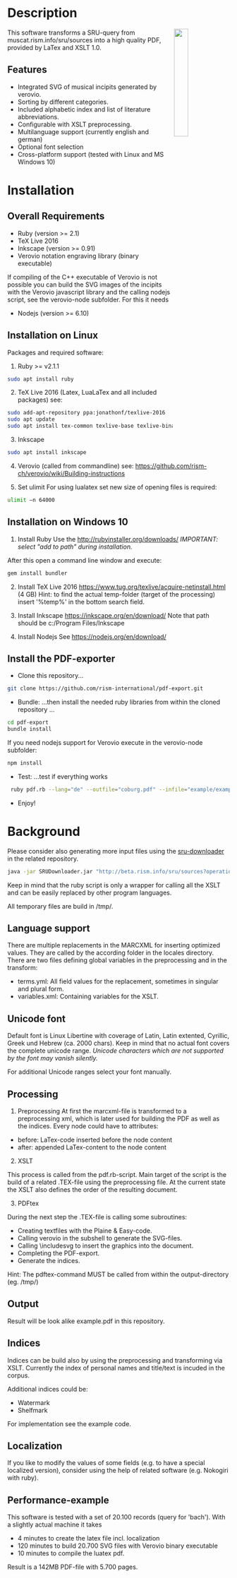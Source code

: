 Description
===========
<img align="right" width="25%" height="25%" style="border:3 solid black" src="example/example.png">

This software transforms a SRU-query from muscat.rism.info/sru/sources into a high quality PDF, provided by LaTex and XSLT 1.0.

Features
--------
* Integrated SVG of musical incipits generated by verovio.
* Sorting by different categories.
* Included alphabetic index and list of literature abbreviations.
* Configurable with XSLT preprocessing.
* Multilanguage support (currently english and german)
* Optional font selection
* Cross-platform support (tested with Linux and MS Windows 10)

Installation
============

Overall Requirements
--------------------
* Ruby (version >= 2.1) 
* TeX Live 2016
* Inkscape (version >= 0.91)
* Verovio notation engraving library (binary executable)

If compiling of the C++ executable of Verovio is not possible you can build the SVG images of the incipits with the Verovio javascript library and the calling nodejs script, see the verovio-node subfolder. For this it needs
* Nodejs (version >= 6.10)

Installation on Linux
-----------------------
Packages and required software:

1. Ruby >= v2.1.1 
```bash
sudo apt install ruby
```
2. TeX Live 2016 (Latex, LuaLaTex and all included packages)
see: 
```bash
sudo add-apt-repository ppa:jonathonf/texlive-2016
sudo apt update
sudo apt install tex-common texlive-base texlive-binaries texlive-extra-utils texlive-font-utils texlive-fonts-recommended texlive-generic-recommended texlive-latex-base texlive-latex-extra texlive-latex-recommended texlive-pictures texlive-pstricks texlive-lang-german sed texlive-fonts-extra texlive-lang-greek texlive-xetex texlive-luatex
```
3. Inkscape
```bash
sudo apt install inkscape 
```
4. Verovio (called from commandline)
see: https://github.com/rism-ch/verovio/wiki/Building-instructions

5. Set ulimit
For using lualatex set new size of opening files is required:
```bash
ulimit –n 64000
```
Installation on Windows 10
--------------------------
1. Install Ruby
 Use the http://rubyinstaller.org/downloads/ 
 *IMPORTANT: select "add to path" during installation.*

After this open a command line window and execute:
```bash
gem install bundler
```
2. Install TeX Live 2016
https://www.tug.org/texlive/acquire-netinstall.html
(4 GB)
Hint: to find the actual temp-folder (target of the processing) insert '%temp%' in the bottom search field.

3. Install Inkscape
https://inkscape.org/en/download/
Note that path should be c:/Program Files/Inkscape

4. Install Nodejs
See https://nodejs.org/en/download/


Install the PDF-exporter
--------
* Clone this repository...
```bash
git clone https://github.com/rism-international/pdf-export.git
```
* Bundle: ...then install the needed ruby libraries from within the cloned repository ...

```bash
cd pdf-export
bundle install
```
If you need nodejs support for Verovio execute in the verovio-node subfolder:
```bash
npm install
```

* Test: ...test if everything works
```bash
 ruby pdf.rb --lang="de" --outfile="coburg.pdf" --infile="example/example.xml" --title="Kunstsammlungen der Veste Coburg" --font="serif"
```
* Enjoy!


Background
==========


Please consider also generating more input files using the [sru-downloader](https://github.com/rism-international/sru-downloader) in the related repository.
```bash
java -jar SRUDownloader.jar "http://beta.rism.info/sru/sources?operation=searchRetrieve&version=1.1&query=possessingInstitution=D-Cv&maximumRecords=100"
```

Keep in mind that the ruby script is only a wrapper for calling all the XSLT and can be easily replaced by other program languages.

All temporary files are build in /tmp/.

Language support
-----------------
There are multiple replacements in the MARCXML for inserting optimized values.
They are called by the according folder in the locales directory.
There are two files defining global variables in the preprocessing and in the transform:
* terms.yml: All field values for the replacement, sometimes in singular and plural form.
* variables.xml: Containing variables for the XSLT.

Unicode font
-----------
Default font is Linux Libertine with coverage of Latin, Latin extented, Cyrillic, Greek und Hebrew (ca. 2000 chars). Keep in mind that no actual font covers the complete unicode range.
_Unicode characters which are not supported by the font may vanish silently._
 
For additional Unicode ranges select your font manually.


Processing
-----------
1. Preprocessing
At first the marcxml-file is transformed to a preprocessing xml, which is later used for building the PDF as well as the indices. Every node could have to attributes:
* before: LaTex-code inserted before the node content
* after: appended LaTex-content to the node content

2. XSLT

This process is called from the pdf.rb-script. Main target of the script is the build of a related .TEX-file using the preprocessing file. At the current state the XSLT also defines the order of the resulting document.

3. PDFtex

During the next step the .TEX-file is calling some subroutines:
* Creating textfiles with the Plaine & Easy-code.
* Calling verovio in the subshell to generate the SVG-files.
* Calling \includesvg to insert the graphics into the document.
* Completing the PDF-export.
* Generate the indices.

Hint: The pdftex-command MUST be called from within the output-directory (eg. /tmp/)

Output
------
Result will be look alike example.pdf in this repository.

Indices
-------
Indices can be build also by using the preprocessing and transforming via XSLT. Currently the index of personal names and title/text is incuded in the corpus.

Additional indices could be:
* Watermark
* Shelfmark

For implementation see the example code.

Localization
--------------

If you like to modify the values of some fields (e.g. to have a special localized version), consider using the help of related software (e.g. Nokogiri with ruby).

Performance-example
------------
This software is tested with a set of 20.100 records (query for 'bach'). With a slightly actual machine it takes
* 4 minutes to create the latex file incl. localization
* 120 minutes to build 20.700 SVG files with Verovio binary executable
* 10 minutes to compile the luatex pdf.

Result is a 142MB PDF-file with 5.700 pages.
